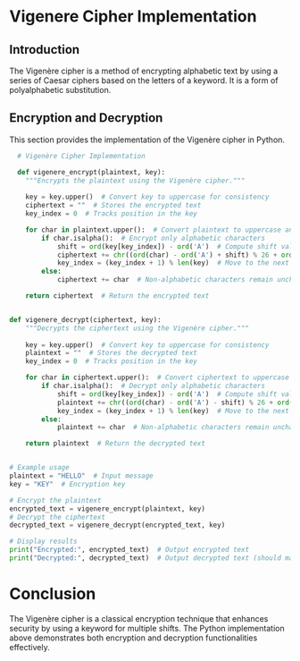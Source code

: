# Vigenere Cipher Implementation

## Introduction
The Vigenère cipher is a method of encrypting alphabetic text by using a series of Caesar ciphers based on the letters of a keyword. It is a form of polyalphabetic substitution.

## Encryption and Decryption
This section provides the implementation of the Vigenère cipher in Python.

```python
  # Vigenère Cipher Implementation

  def vigenere_encrypt(plaintext, key):
    """Encrypts the plaintext using the Vigenère cipher."""
    
    key = key.upper()  # Convert key to uppercase for consistency
    ciphertext = ""  # Stores the encrypted text
    key_index = 0  # Tracks position in the key

    for char in plaintext.upper():  # Convert plaintext to uppercase and iterate
        if char.isalpha():  # Encrypt only alphabetic characters
            shift = ord(key[key_index]) - ord('A')  # Compute shift value from key
            ciphertext += chr((ord(char) - ord('A') + shift) % 26 + ord('A'))  # Apply shift and wrap around within A-Z
            key_index = (key_index + 1) % len(key)  # Move to the next letter in the key (cyclic)
        else:
            ciphertext += char  # Non-alphabetic characters remain unchanged

    return ciphertext  # Return the encrypted text


def vigenere_decrypt(ciphertext, key):
    """Decrypts the ciphertext using the Vigenère cipher."""
    
    key = key.upper()  # Convert key to uppercase for consistency
    plaintext = ""  # Stores the decrypted text
    key_index = 0  # Tracks position in the key

    for char in ciphertext.upper():  # Convert ciphertext to uppercase and iterate
        if char.isalpha():  # Decrypt only alphabetic characters
            shift = ord(key[key_index]) - ord('A')  # Compute shift value from key
            plaintext += chr((ord(char) - ord('A') - shift) % 26 + ord('A'))  # Reverse shift to get original character
            key_index = (key_index + 1) % len(key)  # Move to the next letter in the key (cyclic)
        else:
            plaintext += char  # Non-alphabetic characters remain unchanged

    return plaintext  # Return the decrypted text


# Example usage
plaintext = "HELLO"  # Input message
key = "KEY"  # Encryption key

# Encrypt the plaintext
encrypted_text = vigenere_encrypt(plaintext, key)
# Decrypt the ciphertext
decrypted_text = vigenere_decrypt(encrypted_text, key)

# Display results
print("Encrypted:", encrypted_text)  # Output encrypted text
print("Decrypted:", decrypted_text)  # Output decrypted text (should match original plaintext)
```
# Conclusion
The Vigenère cipher is a classical encryption technique that enhances security by using a keyword for multiple shifts. The Python implementation above demonstrates both encryption and decryption functionalities effectively.
